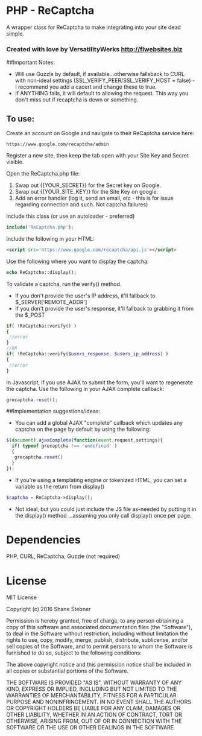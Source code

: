 # PHP - ReCaptcha
A wrapper class for ReCaptcha to make integrating into your site dead simple.

### Created with love by VersatilityWerks http://flwebsites.biz
 
##Important Notes:

* Will use Guzzle by default, if available...otherwise fallsback to CURL with non-ideal settings
(SSL_VERIFY_PEER/SSL_VERIFY_HOST = false) - I recommend you add a cacert and change these to true.
* If ANYTHING fails, it will default to allowing the request. This way you don't miss out if recaptcha is down or something.

## To use: 

Create an account on Google and navigate to their ReCaptcha service here:
```link
https://www.google.com/recaptcha/admin
```

Register a new site, then keep the tab open with your Site Key and Secret visible.

Open the ReCaptcha.php file:
 1. Swap out {{YOUR_SECRET}} for the Secret key on Google.
 2. Swap out {{YOUR_SITE_KEY}} for the Site Key on google.
 3. Add an error handler (log it, send an email, etc - this is for issue regarding connection and such. Not captcha failures)
 
Include this class (or use an autoloader - preferred)
```php
include('ReCaptcha.php');
```

Include the following in your HTML:
```html
<script src='https://www.google.com/recaptcha/api.js'></script>
```

Use the following where you want to display the captcha:

```php
echo ReCaptcha::display();
```

To validate a captcha, run the verify() method.

* If you don't provide the user's IP address, it'll fallback to $_SERVER['REMOTE_ADDR']
* If you don't provide the user's response, it'll fallback to grabbing it from the $_POST

```php
if( !ReCaptcha::verify() )
{
 //error
}
//OR
if( !ReCaptcha::verify($users_response, $users_ip_address) )
{
 //error
}
```

In Javascript, if you use AJAX to submit the form, you'll want to regenerate the captcha.
Use the following in your AJAX complete callback:

```javascript
grecaptcha.reset();
```

##Implementation suggestions/ideas:

* You can add a global AJAX "complete" callback which updates any captcha on the page by default by using the following:

```javascript
$(document).ajaxComplete(function(event,request,settings){
  if( typeof grecaptcha !== 'undefined' )
  {
   grecaptcha.reset()
  }
});
```

* If you're using a templating engine or tokenized HTML, you can set a variable as the return from display()
```php
$captcha = ReCaptcha->display();
```

* Not ideal, but you could just include the JS file as-needed by putting it in the display() method
...assuming you only call display() once per page.

Dependencies
=======
PHP, CURL, ReCaptcha, Guzzle (not required)

License
=======
MIT License

Copyright (c) 2016 Shane Stebner

Permission is hereby granted, free of charge, to any person obtaining a copy
of this software and associated documentation files (the "Software"), to deal
in the Software without restriction, including without limitation the rights
to use, copy, modify, merge, publish, distribute, sublicense, and/or sell
copies of the Software, and to permit persons to whom the Software is
furnished to do so, subject to the following conditions:

The above copyright notice and this permission notice shall be included in all
copies or substantial portions of the Software.

THE SOFTWARE IS PROVIDED "AS IS", WITHOUT WARRANTY OF ANY KIND, EXPRESS OR
IMPLIED, INCLUDING BUT NOT LIMITED TO THE WARRANTIES OF MERCHANTABILITY,
FITNESS FOR A PARTICULAR PURPOSE AND NONINFRINGEMENT. IN NO EVENT SHALL THE
AUTHORS OR COPYRIGHT HOLDERS BE LIABLE FOR ANY CLAIM, DAMAGES OR OTHER
LIABILITY, WHETHER IN AN ACTION OF CONTRACT, TORT OR OTHERWISE, ARISING FROM,
OUT OF OR IN CONNECTION WITH THE SOFTWARE OR THE USE OR OTHER DEALINGS IN THE
SOFTWARE.
